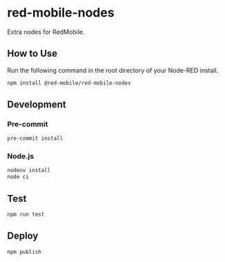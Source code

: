 # red-mobile-nodes

Extra nodes for RedMobile.

## How to Use

Run the following command in the root directory of your Node-RED install.

```zsh
npm install @red-mobile/red-mobile-nodes
```

## Development

### Pre-commit

```zsh
pre-commit install
```

### Node.js

```zsh
nodenv install
node ci
```

## Test

```zsh
npm run test
```

## Deploy

```zsh
npm publish
```
